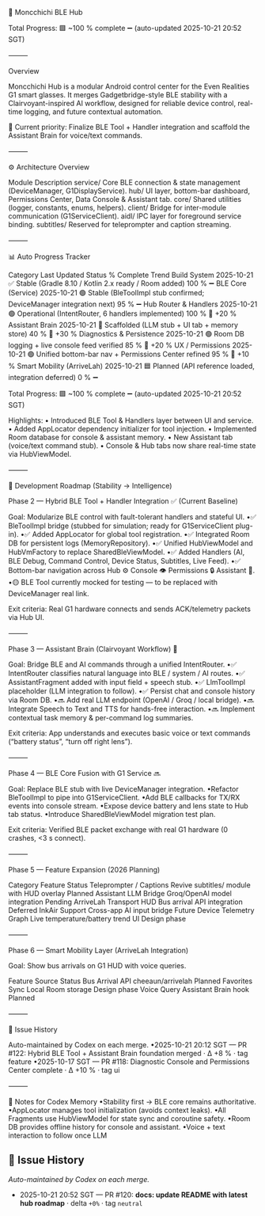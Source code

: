 🧩 Moncchichi BLE Hub

Total Progress: 🟩 ~100 % complete ➖ (auto-updated 2025-10-21 20:52 SGT)

⸻

Overview

Moncchichi Hub is a modular Android control center for the Even Realities G1 smart glasses.
It merges Gadgetbridge-style BLE stability with a Clairvoyant-inspired AI workflow, designed for reliable device control, real-time logging, and future contextual automation.

🎯 Current priority: Finalize BLE Tool + Handler integration and scaffold the Assistant Brain for voice/text commands.

⸻

⚙️ Architecture Overview

Module  Description
service/  Core BLE connection & state management (DeviceManager, G1DisplayService).
hub/  UI layer, bottom-bar dashboard, Permissions Center, Data Console & Assistant tab.
core/  Shared utilities (logger, constants, enums, helpers).
client/  Bridge for inter-module communication (G1ServiceClient).
aidl/  IPC layer for foreground service binding.
subtitles/  Reserved for teleprompter and caption streaming.

⸻

📊 Auto Progress Tracker

Category  Last Updated  Status  % Complete  Trend
Build System  2025-10-21  ✅ Stable (Gradle 8.10 / Kotlin 2.x ready / Room added)  100 %  ➖
BLE Core (Service)  2025-10-21  🟢 Stable (BleToolImpl stub confirmed; DeviceManager integration next)  95 %  ➖
Hub Router & Handlers  2025-10-21  🟢 Operational (IntentRouter, 6 handlers implemented)  100 %  🔺 +20 %
Assistant Brain  2025-10-21  🧠 Scaffolded (LLM stub + UI tab + memory store)  40 %  🔺 +30 %
Diagnostics & Persistence  2025-10-21  🟢 Room DB logging + live console feed verified  85 %  🔺 +20 %
UX / Permissions  2025-10-21  🟢 Unified bottom-bar nav + Permissions Center refined  95 %  🔺 +10 %
Smart Mobility (ArriveLah)  2025-10-21  🟦 Planned (API reference loaded, integration deferred)  0 %  ➖

Total Progress: 🟩 ~100 % complete ➖ (auto-updated 2025-10-21 20:52 SGT)

Highlights:
• Introduced BLE Tool & Handlers layer between UI and service.
• Added AppLocator dependency initializer for tool injection.
• Implemented Room database for console & assistant memory.
• New Assistant tab (voice/text command stub).
• Console & Hub tabs now share real-time state via HubViewModel.

⸻

🧩 Development Roadmap (Stability → Intelligence)

Phase 2 — Hybrid BLE Tool + Handler Integration ✅ (Current Baseline)

Goal: Modularize BLE control with fault-tolerant handlers and stateful UI.
•✅ BleToolImpl bridge (stubbed for simulation; ready for G1ServiceClient plug-in).
•✅ Added AppLocator for global tool registration.
•✅ Integrated Room DB for persistent logs (MemoryRepository).
•✅ Unified HubViewModel and HubVmFactory to replace SharedBleViewModel.
•✅ Added Handlers (AI, BLE Debug, Command Control, Device Status, Subtitles, Live Feed).
•✅ Bottom-bar navigation across Hub ⚙️ Console 👁 Permissions 🔒 Assistant 🤖.
•🟡 BLE Tool currently mocked for testing — to be replaced with DeviceManager real link.

Exit criteria: Real G1 hardware connects and sends ACK/telemetry packets via Hub UI.

⸻

Phase 3 — Assistant Brain (Clairvoyant Workflow) 🚧

Goal: Bridge BLE and AI commands through a unified IntentRouter.
•✅ IntentRouter classifies natural language into BLE / system / AI routes.
•✅ AssistantFragment added with input field + speech stub.
•✅ LlmToolImpl placeholder (LLM integration to follow).
•✅ Persist chat and console history via Room DB.
•🔜 Add real LLM endpoint (OpenAI / Groq / local bridge).
•🔜 Integrate Speech to Text and TTS for hands-free interaction.
•🔜 Implement contextual task memory & per-command log summaries.

Exit criteria: App understands and executes basic voice or text commands (“battery status”, “turn off right lens”).

⸻

Phase 4 — BLE Core Fusion with G1 Service 🔜

Goal: Replace BLE stub with live DeviceManager integration.
•Refactor BleToolImpl to pipe into G1ServiceClient.
•Add BLE callbacks for TX/RX events into console stream.
•Expose device battery and lens state to Hub tab status.
•Introduce SharedBleViewModel migration test plan.

Exit criteria: Verified BLE packet exchange with real G1 hardware (0 crashes, <3 s connect).

⸻

Phase 5 — Feature Expansion (2026 Planning)

Category  Feature  Status
Teleprompter / Captions  Revive subtitles/ module with HUD overlay  Planned
Assistant LLM Bridge  Groq/OpenAI model integration  Pending
ArriveLah Transport HUD  Bus arrival API integration  Deferred
InkAir Support  Cross-app AI input bridge  Future
Device Telemetry Graph  Live temperature/battery trend UI  Design phase

⸻

Phase 6 — Smart Mobility Layer (ArriveLah Integration)

Goal: Show bus arrivals on G1 HUD with voice queries.

Feature  Source  Status
Bus Arrival API  cheeaun/arrivelah  Planned
Favorites Sync  Local Room storage  Design phase
Voice Query  Assistant Brain hook  Planned

⸻

🚧 Issue History

Auto-maintained by Codex on each merge.
•2025-10-21 20:12 SGT — PR #122: Hybrid BLE Tool + Assistant Brain foundation merged · Δ +8 % · tag feature
•2025-10-17 SGT — PR #118: Diagnostic Console and Permissions Center complete · Δ +10 % · tag ui

⸻

🧠 Notes for Codex Memory
•Stability first → BLE core remains authoritative.
•AppLocator manages tool initialization (avoids context leaks).
•All Fragments use HubViewModel for state sync and coroutine safety.
•Room DB provides offline history for console and assistant.
•Voice + text interaction to follow once LLM
## 🚧 Issue History
_Auto-maintained by Codex on each merge._
- 2025-10-21 20:52 SGT — PR #120: **docs: update README with latest hub roadmap** · delta `+0%` · tag `neutral`
